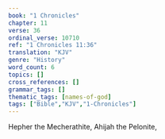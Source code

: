 ```yaml
---
book: "1 Chronicles"
chapter: 11
verse: 36
ordinal_verse: 10710
ref: "1 Chronicles 11:36"
translation: "KJV"
genre: "History"
word_count: 6
topics: []
cross_references: []
grammar_tags: []
thematic_tags: [names-of-god]
tags: ["Bible","KJV","1-Chronicles"]
---
```

Hepher the Mecherathite, Ahijah the Pelonite,
